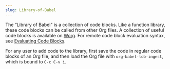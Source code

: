 ```yaml
---
slug: Library-of-Babel
---
```


The “Library of Babel" is a collection of code blocks. Like a function library, these code blocks can be called from other Org files. A collection of useful code blocks is available on [Worg](https://orgmode.org/worg/library-of-babel.html). For remote code block evaluation syntax, see [Evaluating Code Blocks](Evaluating-Code-Blocks).

For any user to add code to the library, first save the code in regular code blocks of an Org file, and then load the Org file with `org-babel-lob-ingest`, which is bound to `C-c C-v i`.
